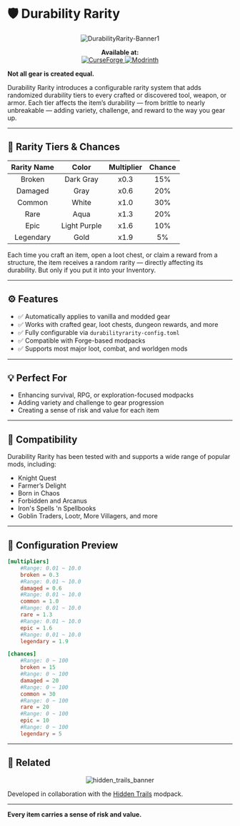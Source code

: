 # 🛡️ Durability Rarity

<p align="center">
  <img src="https://cdn.modrinth.com/data/cached_images/175e8a8f3debda9445a5a884280da351b614269c_0.webp" alt="DurabilityRarity-Banner1">
</p>

<p align="center">
  <b>Available at:</b><br>
  <a href="#">
    <!-- Add CurseForge Link when available -->
    <img src="https://img.shields.io/badge/CurseForge-Download-orange?logo=curseforge&style=for-the-badge" alt="CurseForge">
  </a>
  <a href="#">
    <!-- Add Modrinth Link when available -->
    <img src="https://img.shields.io/badge/Modrinth-Coming Soon-red?logo=modrinth&style=for-the-badge" alt="Modrinth">
  </a>
</p>

**Not all gear is created equal.**

Durability Rarity introduces a configurable rarity system that adds randomized durability tiers to every crafted or discovered tool, weapon, or armor. Each tier affects the item’s durability — from brittle to nearly unbreakable — adding variety, challenge, and reward to the way you gear up.

---

## 🎲 Rarity Tiers & Chances

| Rarity Name | Color        | Multiplier | Chance |
| :----------: | :-----------: | :----------: | :----: |
|    Broken    |   Dark Gray   |     x0.3     |  15%   |
|   Damaged    |     Gray      |     x0.6     |  20%   |
|    Common    |     White     |     x1.0     |  30%   |
|     Rare     |     Aqua      |     x1.3     |  20%   |
|     Epic     | Light Purple |     x1.6     |  10%   |
|  Legendary   |     Gold      |     x1.9     |   5%   |

Each time you craft an item, open a loot chest, or claim a reward from a structure, the item receives a random rarity — directly affecting its durability. But only if you put it into your Inventory.

---

## ⚙️ Features

- ✅ Automatically applies to vanilla and modded gear
- ✅ Works with crafted gear, loot chests, dungeon rewards, and more
- ✅ Fully configurable via `durabilityrarity-config.toml`
- ✅ Compatible with Forge-based modpacks
- ✅ Supports most major loot, combat, and worldgen mods

---

## 💡 Perfect For

- Enhancing survival, RPG, or exploration-focused modpacks
- Adding variety and challenge to gear progression
- Creating a sense of risk and value for each item

---

## 🧩 Compatibility

Durability Rarity has been tested with and supports a wide range of popular mods, including:

- Knight Quest
- Farmer’s Delight
- Born in Chaos
- Forbidden and Arcanus
- Iron's Spells 'n Spellbooks
- Goblin Traders, Lootr, More Villagers, and more

---

## 🔧 Configuration Preview

```toml
[multipliers]
    #Range: 0.01 ~ 10.0
    broken = 0.3
    #Range: 0.01 ~ 10.0
    damaged = 0.6
    #Range: 0.01 ~ 10.0
    common = 1.0
    #Range: 0.01 ~ 10.0
    rare = 1.3
    #Range: 0.01 ~ 10.0
    epic = 1.6
    #Range: 0.01 ~ 10.0
    legendary = 1.9

[chances]
    #Range: 0 ~ 100
    broken = 15
    #Range: 0 ~ 100
    damaged = 20
    #Range: 0 ~ 100
    common = 30
    #Range: 0 ~ 100
    rare = 20
    #Range: 0 ~ 100
    epic = 10
    #Range: 0 ~ 100
    legendary = 5
```

---

## 🔗 Related
<p align="center">
  <img src="https://github.com/user-attachments/assets/8afae9c7-4338-422b-830b-2616b6ef39be" alt="hidden_trails_banner">
</p>

Developed in collaboration with the [Hidden Trails](https://www.curseforge.com/minecraft/modpacks/hidden-trails) modpack.

---

**Every item carries a sense of risk and value.**

